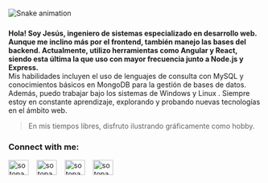 <br clear="both">

<img src="https://raw.githubusercontent.com/sotopaguayj/sotopaguayj/output/snake.svg" alt="Snake animation" />

###
<b>Hola! Soy Jesús, ingeniero de sistemas especializado en desarrollo web. Aunque me inclino más por el frontend, también manejo las bases del backend. Actualmente, utilizo herramientas como Angular y React, siendo esta última la que uso con mayor frecuencia junto a Node.js y Express.
</b>
<br/>
Mis habilidades incluyen el uso de lenguajes de consulta con MySQL y conocimientos básicos en MongoDB para la gestión de bases de datos. Además, puedo trabajar bajo los sistemas de Windows y Linux . Siempre estoy en constante aprendizaje, explorando y probando nuevas tecnologías en el ámbito web.
> En mis tiempos libres, disfruto ilustrando gráficamente como hobby.
<h3 align="left">Connect with me:</h3>
<p align="left" style="display:flex; gap:1rem;">
<a href="https://twitter.com/sotopaguayj" target="blank"><img align="center" src="https://raw.githubusercontent.com/rahuldkjain/github-profile-readme-generator/master/src/images/icons/Social/twitter.svg" alt="sotopaguayj" height="30" width="40" /></a>
<a href="https://linkedin.com/in/sotopaguayj" target="blank"><img align="center" src="https://raw.githubusercontent.com/rahuldkjain/github-profile-readme-generator/master/src/images/icons/Social/linked-in-alt.svg" alt="sotopaguayj" height="30" width="40" /></a>
<a href="https://fb.com/sotopaguayj" target="blank"><img align="center" src="https://raw.githubusercontent.com/rahuldkjain/github-profile-readme-generator/master/src/images/icons/Social/facebook.svg" alt="sotopaguayj" height="30" width="40" /></a>
<a href="https://instagram.com/sotopaguayj" target="blank"><img align="center" src="https://raw.githubusercontent.com/rahuldkjain/github-profile-readme-generator/master/src/images/icons/Social/instagram.svg" alt="sotopaguayj" height="30" width="40" /></a>
</p>
